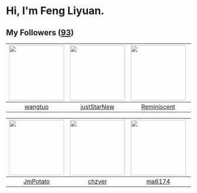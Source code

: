 # Hi, I'm Feng Liyuan.

## My Followers ([93](https://github.com/SunRunAway?tab=followers))

| <img src="https://avatars.githubusercontent.com/u/1171686?v=4" width="150" height="150" /> | <img src="https://avatars.githubusercontent.com/u/18233711?v=4" width="150" height="150" /> | <img src="https://avatars.githubusercontent.com/u/41809508?v=4" width="150" height="150" /> | <img src="https://avatars.githubusercontent.com/u/588162?v=4" width="150" height="150" /> |
| :----------------------------------------------------------------------------------------: | :-----------------------------------------------------------------------------------------: | :-----------------------------------------------------------------------------------------: | :---------------------------------------------------------------------------------------: |
|                            [wangtuo](https://github.com/wangtuo)                           |                        [justStarNew](https://github.com/justStarNew)                        |                        [Reminiscent](https://github.com/Reminiscent)                        |                            [ylm201](https://github.com/ylm201)                            |

| <img src="https://avatars.githubusercontent.com/u/1446531?v=4" width="150" height="150" /> | <img src="https://avatars.githubusercontent.com/u/1464115?v=4" width="150" height="150" /> | <img src="https://avatars.githubusercontent.com/u/1449133?v=4" width="150" height="150" /> | <img src="https://avatars.githubusercontent.com/u/1543151?v=4" width="150" height="150" /> |
| :----------------------------------------------------------------------------------------: | :----------------------------------------------------------------------------------------: | :----------------------------------------------------------------------------------------: | :----------------------------------------------------------------------------------------: |
|                           [JmPotato](https://github.com/JmPotato)                          |                             [chzyer](https://github.com/chzyer)                            |                             [ma6174](https://github.com/ma6174)                            |                          [chrislusf](https://github.com/chrislusf)                         |